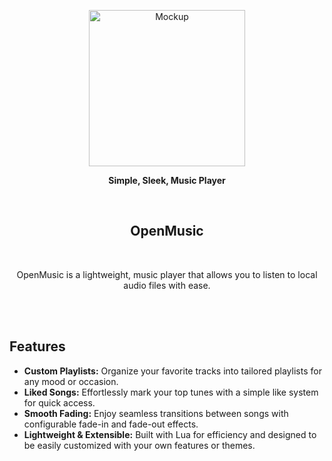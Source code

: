 <p align="center">
    <img height="250" alt="Mockup" src="https://github.com/alexstarosta/open-music/assets/110436783/6c4bdf41-ce94-4239-8b30-e3202a7c60a3">
</p>


<p align="center"><strong>Simple, Sleek, Music Player</strong></p>
<br/>

<h2 align="center">OpenMusic</h2>
<br/>
<p align="center">
  OpenMusic is a lightweight, music player that allows you to listen to local audio files with ease.
</p>
<br/>
<br/>

## Features

* **Custom Playlists:** Organize your favorite tracks into tailored playlists for any mood or occasion.
* **Liked Songs:** Effortlessly mark your top tunes with a simple like system for quick access.
* **Smooth Fading:** Enjoy seamless transitions between songs with configurable fade-in and fade-out effects.
* **Lightweight & Extensible:** Built with Lua for efficiency and designed to be easily customized with your own features or themes.
